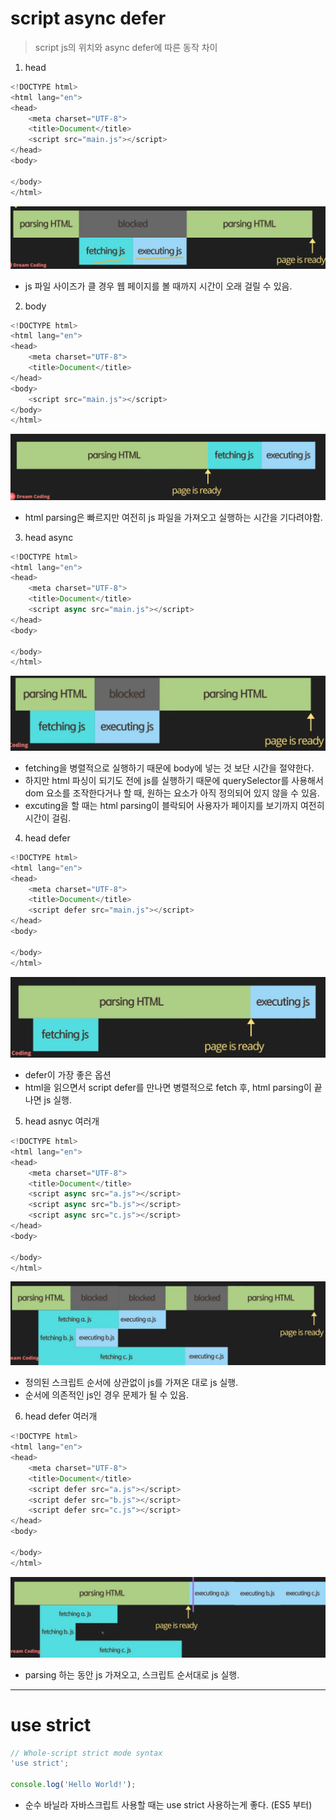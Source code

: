 # script async defer

> script js의 위치와 async defer에 따른 동작 차이 



1. head
```js
<!DOCTYPE html>
<html lang="en">
<head>
    <meta charset="UTF-8">
    <title>Document</title>
    <script src="main.js"></script>
</head>
<body>
    
</body>
</html>
```

![head](./image/head-0.png)

- js 파일 사이즈가 클 경우 웹 페이지를 볼 때까지 시간이 오래 걸릴 수 있음.

2. body
```js
<!DOCTYPE html>
<html lang="en">
<head>
    <meta charset="UTF-8">
    <title>Document</title>
</head>
<body>
    <script src="main.js"></script>
</body>
</html>
```


![body](./image/body-0.png)

- html parsing은 빠르지만 여전히 js 파일을 가져오고 실행하는 시간을 기다려야함.

3. head async

```js
<!DOCTYPE html>
<html lang="en">
<head>
    <meta charset="UTF-8">
    <title>Document</title>
    <script async src="main.js"></script>
</head>
<body>
    
</body>
</html>
```

![head_async](./image/head-1.png)

- fetching을 병렬적으로 실행하기 때문에 body에 넣는 것 보단 시간을 절약한다.
- 하지만 html 파싱이 되기도 전에 js를 실행하기 때문에 querySelector를 사용해서 dom 요소를 조작한다거나 할 때, 원하는 요소가 아직 정의되어 있지 않을 수 있음.
- excuting을 할 때는 html parsing이 블락되어 사용자가 페이지를 보기까지 여전히 시간이 걸림.

4. head defer

```js
<!DOCTYPE html>
<html lang="en">
<head>
    <meta charset="UTF-8">
    <title>Document</title>
    <script defer src="main.js"></script>
</head>
<body>
    
</body>
</html>
```

![head_defer](./image/head-2.png)

- defer이 가장 좋은 옵션
- html을 읽으면서 script defer를 만나면 병렬적으로 fetch 후, html parsing이 끝나면 js 실행.

5. head asnyc 여러개

```js
<!DOCTYPE html>
<html lang="en">
<head>
    <meta charset="UTF-8">
    <title>Document</title>
    <script async src="a.js"></script>
    <script async src="b.js"></script>
    <script async src="c.js"></script>
</head>
<body>
    
</body>
</html>
```

![head_async_multi](./image/head-3.png)

- 정의된 스크립트 순서에 상관없이 js를 가져온 대로 js 실행.
- 순서에 의존적인 js인 경우 문제가 될 수 있음.

6. head defer 여러개

```js
<!DOCTYPE html>
<html lang="en">
<head>
    <meta charset="UTF-8">
    <title>Document</title>
    <script defer src="a.js"></script>
    <script defer src="b.js"></script>
    <script defer src="c.js"></script>
</head>
<body>
    
</body>
</html>
```

![head_async_multi](./image/head-4.png)

- parsing 하는 동안 js 가져오고, 스크립트 순서대로 js 실행. 



--- 

# use strict

```js
// Whole-script strict mode syntax
'use strict';

console.log('Hello World!');
```

- 순수 바닐라 자바스크립트 사용할 때는 use strict 사용하는게 좋다. (ES5 부터)
